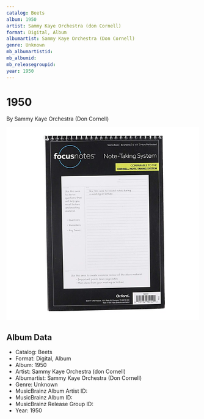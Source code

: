 ```yaml
---
catalog: Beets
album: 1950
artist: Sammy Kaye Orchestra (don Cornell)
format: Digital, Album
albumartist: Sammy Kaye Orchestra (Don Cornell)
genre: Unknown
mb_albumartistid: 
mb_albumid: 
mb_releasegroupid: 
year: 1950
---
```


# 1950

By Sammy Kaye Orchestra (Don Cornell)

![](../../assets/beetscovers/Sammy_Kaye_Orchestra_don_Cornell-1950.jpg)

## Album Data

- Catalog: Beets
- Format: Digital, Album
- Album: 1950
- Artist: Sammy Kaye Orchestra (don Cornell)
- Albumartist: Sammy Kaye Orchestra (Don Cornell)
- Genre: Unknown
- MusicBrainz Album Artist ID: 
- MusicBrainz Album ID: 
- MusicBrainz Release Group ID: 
- Year: 1950

